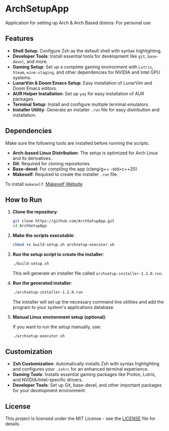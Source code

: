 # ArchSetupApp
Application for setting up Arch &amp; Arch Based distros: For personal use

## Features

- **Shell Setup**: Configure Zsh as the default shell with syntax highlighting.
- **Developer Tools**: Install essential tools for development like `git`, `base-devel`, and more.
- **Gaming Setup**: Set up a complete gaming environment with `Lutris`, `Steam`, `wine-staging`, and other dependencies for NVIDIA and Intel GPU systems.
- **LunarVim & Doom Emacs Setup**: Easy installation of LunarVim and Doom Emacs editors.
- **AUR Helper Installation**: Set up `yay` for easy installation of AUR packages.
- **Terminal Setup**: Install and configure multiple terminal emulators.
- **Installer Utility**: Generate an installer `.run` file for easy distribution and installation.

## Dependencies

Make sure the following tools are installed before running the scripts:

- **Arch-based Linux Distribution**: The setup is optimized for Arch Linux and its derivatives.
- **Git**: Required for cloning repositories.
- **Base-devel**: For compiling the app (clang/g++ -std=c++20)
- **Makeself**: Required to create the installer `.run` file.

To install `makeself`: [Makeself Website](https://makeself.io/)

## How to Run

1. **Clone the repository**:

    ```bash
    git clone https://github.com/ArchSetupApp.git
    cd ArchSetupApp
    ```

2. **Make the scripts executable**:

    ```bash
    chmod +x build-setup.sh archsetup-executor.sh
    ```

3. **Run the setup script to create the installer**:

    ```bash
    ./build-setup.sh
    ```

   This will generate an installer file called `archsetup-installer-1.2.0.run`.

4. **Run the generated installer**:

    ```bash
    ./archsetup-installer-1.2.0.run
    ```

   The installer will set up the necessary command line utilities and add the program to your system's applications database.

5. **Manual Linux environment setup (optional)**:

    If you want to run the setup manually, use:

    ```bash
    ./archsetup-executor.sh
    ```

## Customization

- **Zsh Customization**: Automatically installs Zsh with syntax highlighting and configures your `.zshrc` for an enhanced terminal experience.
- **Gaming Tools**: Installs essential gaming packages like Proton, Lutris, and NVIDIA/Intel-specific drivers.
- **Developer Tools**: Set up Git, base-devel, and other important packages for your development environment.

## License

This project is licensed under the MIT License - see the [LICENSE](LICENSE) file for details.

